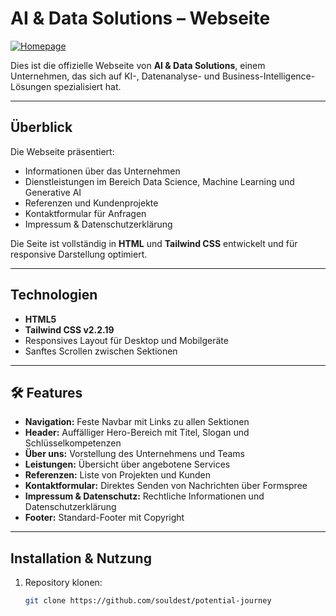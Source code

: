 # AI & Data Solutions – Webseite

[![Homepage](https://img.shields.io/badge/Live%20Demo-Website-blue?style=for-the-badge&logo=website)](https://ai-and-data-solutions.de)

Dies ist die offizielle Webseite von **AI & Data Solutions**, einem Unternehmen, das sich auf KI-, Datenanalyse- und Business-Intelligence-Lösungen spezialisiert hat.

---

##  Überblick

Die Webseite präsentiert:

- Informationen über das Unternehmen
- Dienstleistungen im Bereich Data Science, Machine Learning und Generative AI
- Referenzen und Kundenprojekte
- Kontaktformular für Anfragen
- Impressum & Datenschutzerklärung

Die Seite ist vollständig in **HTML** und **Tailwind CSS** entwickelt und für responsive Darstellung optimiert.

---

##  Technologien

- **HTML5**
- **Tailwind CSS v2.2.19**
- Responsives Layout für Desktop und Mobilgeräte
- Sanftes Scrollen zwischen Sektionen

---

## 🛠️ Features

- **Navigation:** Feste Navbar mit Links zu allen Sektionen
- **Header:** Auffälliger Hero-Bereich mit Titel, Slogan und Schlüsselkompetenzen
- **Über uns:** Vorstellung des Unternehmens und Teams
- **Leistungen:** Übersicht über angebotene Services
- **Referenzen:** Liste von Projekten und Kunden
- **Kontaktformular:** Direktes Senden von Nachrichten über Formspree
- **Impressum & Datenschutz:** Rechtliche Informationen und Datenschutzerklärung
- **Footer:** Standard-Footer mit Copyright

---

##  Installation & Nutzung

1. Repository klonen:
   ```bash
   git clone https://github.com/souldest/potential-journey


